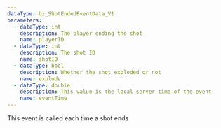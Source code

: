 ```yaml
---
dataType: bz_ShotEndedEventData_V1
parameters:
  - dataType: int
    description: The player ending the shot
    name: playerID
  - dataType: int
    description: The shot ID
    name: shotID
  - dataType: bool
    description: Whether the shot exploded or not
    name: explode
  - dataType: double
    description: This value is the local server time of the event.
    name: eventTime
---
```


This event is called each time a shot ends
